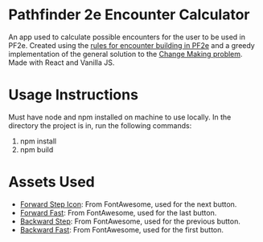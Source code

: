 # Pathfinder 2e Encounter Calculator
An app used to calculate possible encounters for the user to be used in PF2e. Created using the [rules for encounter building in PF2e](https://2e.aonprd.com/Rules.aspx?ID=497) and a greedy implementation of the general solution to the [Change Making problem](https://en.wikipedia.org/wiki/Change-making_problem). Made with React and Vanilla JS.

# Usage Instructions
Must have node and npm installed on machine to use locally. In the directory the project is in, run the following commands:
1. npm install
2. npm build

# Assets Used
* [Forward Step Icon](https://fontawesome.com/icons/forward-step?f=classic&s=solid): From FontAwesome, used for the next button.
* [Forward Fast](https://fontawesome.com/icons/forward-fast?f=classic&s=solid): From FontAwesome, used for the last button.
* [Backward Step](https://fontawesome.com/icons/backward-step?f=classic&s=solid): From FontAwesome, used for the previous button.
* [Backward Fast](https://fontawesome.com/icons/backward-fast?f=classic&s=solid): From FontAwesome, used for the first button.

